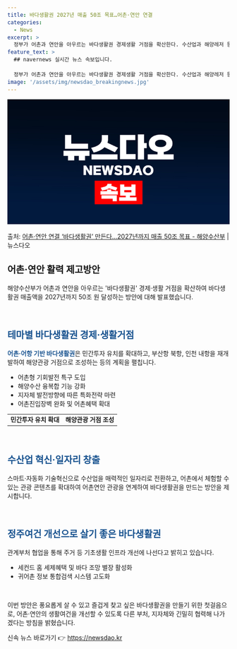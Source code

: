 ```yaml
---
title: 바다생활권 2027년 매출 50조 목표…어촌·연안 연결
categories:
  - News
excerpt: >
  정부가 어촌과 연안을 아우르는 바다생활권 경제생활 거점을 확산한다. 수산업과 해양레저 등의 연계로 바다생활권…
feature_text: >
  ## navernews 실시간 뉴스 속보입니다.

  정부가 어촌과 연안을 아우르는 바다생활권 경제생활 거점을 확산한다. 수산업과 해양레저 등의 연계로 바다생활권…
image: '/assets/img/newsdao_breakingnews.jpg'
---
```


![뉴스다오 속보](/assets/img/newsdao_breakingnews.jpg)

<p>출처: <a href="https://newsdao.kr/3791" rel="dofollow">어촌·연안 연결 ‘바다생활권’ 만든다…2027년까지 매출 50조 목표 - 해양수산부</a> | 뉴스다오</p>

<h2 data-ke-size="size26">어촌·연안 활력 제고방안</h2>
해양수산부가 어촌과 연안을 아우르는 '바다생활권' 경제·생활 거점을 확산하여 바다생활권 매출액을 2027년까지 50조 원 달성하는 방안에 대해 발표했습니다.
<p data-ke-size="size16">&nbsp;</p>

<h2 data-ke-size="size24"><b><span style="color: #1a5490;">테마별 바다생활권 경제·생활거점</span></b></h2>
<b><span style="color: #1a5490;">어촌·어항 기반 바다생활권</span></b>은 민간투자 유치를 확대하고, 부산항 북항, 인천 내항을 재개발하여 해양관광 거점으로 조성하는 등의 계획을 펼칩니다.
<ul>
  <li>어촌형 기회발전 특구 도입</li>
  <li>해양수산 융복합 기능 강화</li>
  <li>지자체 발전방향에 따른 특화전략 마련</li>
  <li>어촌진입장벽 완화 및 어촌혜택 확대</li>
</ul>
<table>
  <tr>
    <td style="text-align: center; height: 17px;"><b>민간투자 유치 확대</b></td>
    <td style="text-align: center; height: 17px;"><b>해양관광 거점 조성</b></td>
  </tr>
</table>
<p data-ke-size="size16">&nbsp;</p>

<h2 data-ke-size="size24"><b><span style="color: #1a5490;">수산업 혁신·일자리 창출</span></b></h2>
스마트·자동화 기술혁신으로 수산업을 매력적인 일자리로 전환하고, 어촌에서 체험할 수 있는 관광 콘텐츠를 확대하여 어촌연안 관광을 연계하여 바다생활권을 만드는 방안을 제시합니다.
<p data-ke-size="size16">&nbsp;</p>

<h2 data-ke-size="size24"><b><span style="color: #1a5490;">정주여건 개선으로 살기 좋은 바다생활권</span></b></h2>
관계부처 협업을 통해 주거 등 기초생활 인프라 개선에 나선다고 밝히고 있습니다.
<ul>
  <li>세컨드 홈 세제혜택 및 바다 조망 별장 활성화</li>
  <li>귀어촌 정보 통합검색 시스템 고도화</li>
</ul>
<p data-ke-size="size16">&nbsp;</p>

이번 방안은 풍요롭게 살 수 있고 즐겁게 찾고 싶은 바다생활권을 만들기 위한 첫걸음으로, 어촌·연안의 생활여건을 개선할 수 있도록 다른 부처, 지자체와 긴밀히 협력해 나가겠다는 방침을 밝혔습니다. 

신속 뉴스 바로가기 👉 <a href="https://newsdao.kr" rel="dofollow">https://newsdao.kr</a>


